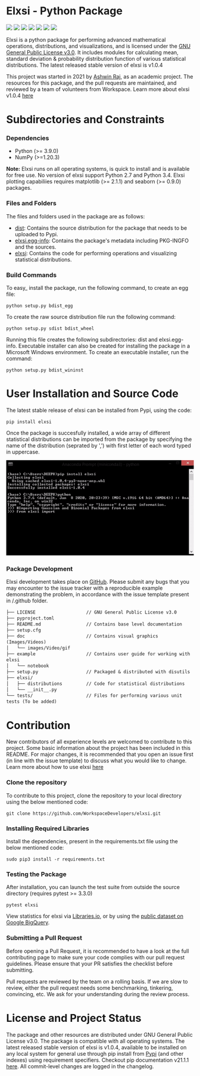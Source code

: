 # Elxsi - Python Package
![](https://img.shields.io/pypi/pyversions/elxsi?color=yellow)
![](https://img.shields.io/github/license/WorkspaceDevelopers/elxsi) 
![](https://img.shields.io/bundlephobia/min/python)
![](https://img.shields.io/pypi/v/elxsi?color=magenta)
![](https://img.shields.io/pypi/wheel/elxsi)
![](https://img.shields.io/librariesio/sourcerank/Pypi/elxsi)
![](https://img.shields.io/github/issues-closed/WorkspaceDevelopers/elxsi?color=yellow)

Elxsi is a python package for performing advanced mathematical operations, distributions, and visualizations, and is licensed under the [GNU General Public License v3.0](https://github.com/thisisashwinraj/Elxsi-Mathematical-Python-Package/blob/main/LICENSE). It includes modules for calculating mean, standard deviation & probability distribution function of various statistical distributions. The latest released stable version of elxsi is v1.0.4

This project was started in 2021 by [Ashwin Raj](https://www.github.com/thisisashwinraj), as an academic project. The resources for this package, and the pull requests are maintained, and reviewed by a team of volunteers from Workspace. Learn more about elxsi v1.0.4 [here](https://pypi.org/project/elxsi/)


# Subdirectories and Constraints
### Dependencies
- Python (>= 3.9.0)
- NumPy (>=1.20.3)

**Note:**
Elxsi runs on all operating systems, is quick to install and is available for free use. No version of elxsi support Python 2.7 and Python 3.4. Elxsi plotting capabiliies requires matplotlib (>= 2.1.1) and seaborn (>= 0.9.0) packages.

### Files and Folders
The files and folders used in the package are as follows:
- [dist](https://github.com/thisisashwinraj/Elxsi-Mathematical-Python-Package/tree/main/dist): Contains the source distribution for the package that needs to be uploaded to Pypi.
- [elxsi.egg-info](https://github.com/thisisashwinraj/Elxsi-Mathematical-Python-Package/tree/main/elxsi.egg-info): Contains the package's metadata including PKG-INGFO and the sources.
- [elxsi](https://github.com/thisisashwinraj/Elxsi-Mathematical-Python-Package/tree/main/elxsi): Contains the code for performing operations and visualizing statistical distributions.

### Build Commands
To easy_ install the package, run the following command, to create an egg file:
```
python setup.py bdist_egg
```
To create the raw source distribution file run the following command:
```
python setup.py sdist bdist_wheel
```
Running this file creates the following subdirectories: dist and elxsi.egg-info. Executable installer can also be created for installing the package in a Microsoft Windows environment. 
To create an executable installer, run the command:
```
python setup.py bdist_wininst
```
# User Installation and Source Code
The latest stable release of elxsi can be installed from Pypi, using the code:
```
pip install elxsi
```
Once the package is succesfully installed, a wide array of different statistical distributions can be imported from the package by specifying the name of the distribution (seprated by ',') with first letter of each word typed in uppercase.

![pip install elxsi](https://github.com/thisisashwinraj/Elxsi-Mathematical-Python-Package/blob/main/doc/gifs/elxsiReadmeGIF.gif)

### Package Development
Elxsi development takes place on [GitHub](https://github.com/thisisashwinraj/Elxsi-Mathematical-Python-Package). Please submit any bugs that you may encounter to the issue tracker with a reproducible example demonstrating the problem, in accordance with the issue template present in /.github folder.
    
    ├── LICENSE                   // GNU General Public License v3.0
    ├── pyproject.toml
    ├── README.md                 // Contains base level documentation
    ├── setup.cfg
    ├── doc                       // Contains visual graphics (Images/Videos)
    │   └── images/Video/gif 
    ├── example                   // Contains user guide for working with elxsi
    │   └── notebook
    ├── setup.py                  // Packaged & distributed with disutils
    ├── elxsi/
    │   ├── distributions         // Code for statistical distributions
    │   └── __init__.py
    └── tests/                    // Files for performing various unit tests (To be added)
    
# Contribution
New contributors of all experience levels are welcomed to contribute to this project. Some basic information about the project has been included in this README. For major changes, it is recommended that you open an issue first (in line with the issue template) to discuss what you would like to change. Learn more about how to use elxsi [here](https://pypi.org/project/elxsi/)

### Clone the repository
To contribute to this project, clone the repository to your local directory using the below mentioned code:
```
git clone https://github.com/WorkspaceDevelopers/elxsi.git
```
### Installing Required Libraries
Install the dependencies, present in the requirements.txt file using the below mentioned code:
```
sudo pip3 install -r requirements.txt
```
### Testing the Package
After installation, you can launch the test suite from outside the source directory (requires pytest >= 3.3.0)
```
pytest elxsi
```
View statistics for elxsi via [Libraries.io](https://libraries.io/pypi/elxsi), or by using the [public dataset on Google BigQuery](https://packaging.python.org/guides/analyzing-pypi-package-downloads/).

### Submitting a Pull Request
Before opening a Pull Request, it is recommended to have a look at the full contributing page to make sure your code complies with our pull request guidelines. Please ensure that your PR satisfies the checklist before submitting.

Pull requests are reviewed by the team on a rolling basis. If we are slow to review, either the pull request needs some benchmarking, tinkering, convincing, etc. We ask for your understanding during the review process.

# License and Project Status
The package and other resources are distributed under GNU General Public License v3.0. The package is compatible with all operating systems. The latest released stable version of elxsi is v1.0.4, available to be installed on any local system for general use through pip install from [Pypi](https://pypi.org/project/elxsi/) (and other indexes) using requirement specifiers. Checkout pip documentation v21.1.1 [here](https://pip.pypa.io/en/stable/). All commit-level changes are logged in the changelog.
